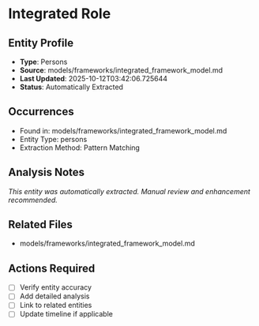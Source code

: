 # Integrated Role

## Entity Profile
- **Type**: Persons
- **Source**: models/frameworks/integrated_framework_model.md
- **Last Updated**: 2025-10-12T03:42:06.725644
- **Status**: Automatically Extracted

## Occurrences
- Found in: models/frameworks/integrated_framework_model.md
- Entity Type: persons
- Extraction Method: Pattern Matching

## Analysis Notes
*This entity was automatically extracted. Manual review and enhancement recommended.*

## Related Files
- models/frameworks/integrated_framework_model.md

## Actions Required
- [ ] Verify entity accuracy
- [ ] Add detailed analysis
- [ ] Link to related entities
- [ ] Update timeline if applicable
